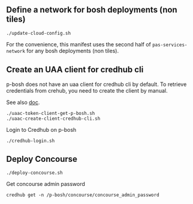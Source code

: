 ## Define a network for bosh deployments (non tiles)

```
./update-cloud-config.sh
```

For the convenience, this manifest uses the second half of `pas-services-network` for any bosh deployments (non tiles).

## Create an UAA client for credhub cli

p-bosh does not have an uaa client for credhub cli by default. 
To retrieve credentials from crehub, you need to create the client by manual.

See also [doc](https://community.pivotal.io/s/article/How-to-Access-CredHub-with-the-CredHub-CLI).

```
./uaac-token-client-get-p-bosh.sh
./uaac-create-client-credhub-cli.sh
```

Login to Credhub on p-bosh


```
./credhub-login.sh
```

## Deploy Concourse


```
./deploy-concourse.sh
```


Get concourse admin password


```
credhub get -n /p-bosh/concourse/concourse_admin_password
```
